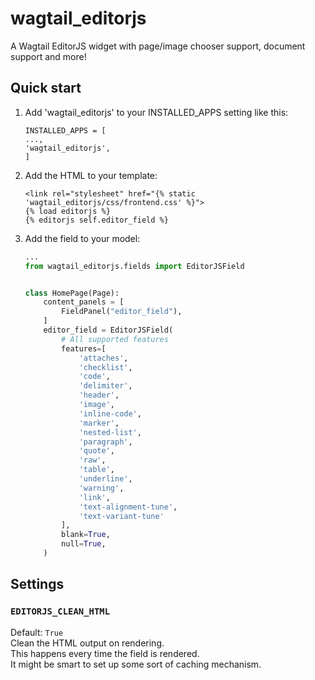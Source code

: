 wagtail_editorjs
================

A Wagtail EditorJS widget with page/image chooser support, document support and more!

Quick start
-----------

1. Add 'wagtail_editorjs' to your INSTALLED_APPS setting like this:

   ```
   INSTALLED_APPS = [
   ...,
   'wagtail_editorjs',
   ]
   ```
2. Add the HTML to your template:

   ```django-html
   <link rel="stylesheet" href="{% static 'wagtail_editorjs/css/frontend.css' %}">
   {% load editorjs %}
   {% editorjs self.editor_field %}
   ```
3. Add the field to your model:

   ```python
   ...
   from wagtail_editorjs.fields import EditorJSField


   class HomePage(Page):
       content_panels = [
           FieldPanel("editor_field"),
       ]
       editor_field = EditorJSField(
           # All supported features
           features=[
               'attaches',
               'checklist',
               'code',
               'delimiter',
               'header',
               'image',
               'inline-code',
               'marker',
               'nested-list',
               'paragraph',
               'quote',
               'raw',
               'table',
               'underline',
               'warning',
               'link',
               'text-alignment-tune',
               'text-variant-tune'
           ],
           blank=True,
           null=True,
       )

   ```
   
## Settings

### `EDITORJS_CLEAN_HTML`
Default: `True`  
Clean the HTML output on rendering.  
This happens every time the field is rendered.  
It might be smart to set up some sort of caching mechanism.

